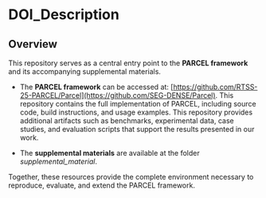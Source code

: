 # DOI_Description
## Overview

This repository serves as a central entry point to the **PARCEL framework** and its accompanying supplemental materials.

* The **PARCEL framework** can be accessed at: [https://github.com/RTSS-25-PARCEL/Parcel](https://github.com/SEG-DENSE/Parcel).
  This repository contains the full implementation of PARCEL, including source code, build instructions, and usage examples.
  This repository provides additional artifacts such as benchmarks, experimental data, case studies, and evaluation scripts that support the results presented in our work.

* The **supplemental materials** are available at the folder _supplemental_material_.

Together, these resources provide the complete environment necessary to reproduce, evaluate, and extend the PARCEL framework.
